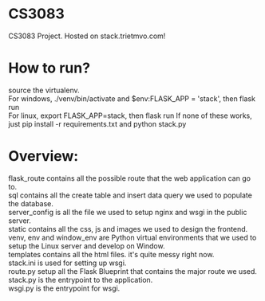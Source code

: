 # CS3083
CS3083 Project. Hosted on stack.trietmvo.com!

# How to run?
source the virtualenv. </br>
For windows, ./venv/bin/activate and $env:FLASK_APP = 'stack', then flask run </br>
For linux, export FLASK_APP=stack, then flask run
If none of these works, just pip install -r requirements.txt and python stack.py

# Overview: </br>
flask_route contains all the possible route that the web application can go to. </br>
sql contains all the create table and insert data query we used to populate the database. </br>
server_config is all the file we used to setup nginx and wsgi in the public server. </br>
static contains all the css, js and images we used to design the frontend. </br>
venv, env and window_env are Python virtual environments that we used to setup the Linux server and develop on Window. </br>
templates contains all the html files. it's quite messy right now. </br>
stack.ini is used for setting up wsgi. </br>
route.py setup all the Flask Blueprint that contains the major route we used. </br>
stack.py is the entrypoint to the application. </br>
wsgi.py is the entrypoint for wsgi. </br>

